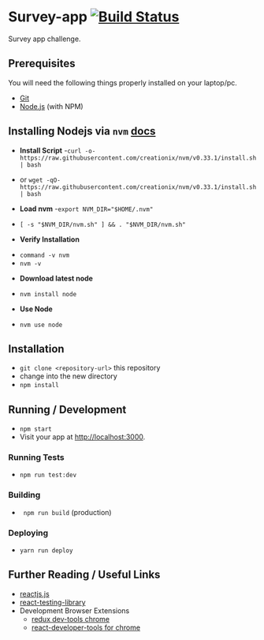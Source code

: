 # Survey-app [![Build Status](https://travis-ci.org/sumn2u/survey-app.svg?branch=master)](https://travis-ci.org/sumn2u/survey-app)


Survey app challenge.

## Prerequisites
You will need the following things properly installed on your laptop/pc.

* [Git](http://git-scm.com/)
* [Node.js](http://nodejs.org/) (with NPM)


## Installing Nodejs via `nvm` [docs](https://github.com/creationix/nvm)
* **Install Script**
-`curl -o- https://raw.githubusercontent.com/creationix/nvm/v0.33.1/install.sh | bash` 
- or `wget -qO- https://raw.githubusercontent.com/creationix/nvm/v0.33.1/install.sh | bash`
* **Load nvm**
-`export NVM_DIR="$HOME/.nvm"`
- `[ -s "$NVM_DIR/nvm.sh" ] && . "$NVM_DIR/nvm.sh"`
* **Verify Installation**
- `command -v nvm`
- `nvm -v`
* **Download latest node**
- `nvm install node`
* **Use Node**
- `nvm use node`

## Installation

* `git clone <repository-url>` this repository
*  change into the new directory
* `npm install`


## Running / Development

* `npm start`
* Visit your app at [http://localhost:3000](http://localhost:3000).


### Running Tests

* `npm run test:dev`

### Building

* ` npm run build` (production)

### Deploying

* `yarn run deploy` 


## Further Reading / Useful Links

* [reactjs.js](https://reactjs.org/docs/hello-world.html)
* [react-testing-library](https://github.com/kentcdodds/react-testing-library)
* Development Browser Extensions
  * [redux dev-tools chrome](https://chrome.google.com/webstore/detail/redux-devtools/lmhkpmbekcpmknklioeibfkpmmfibljd)
  * [react-developer-tools for chrome](https://chrome.google.com/webstore/detail/react-developer-tools/fmkadmapgofadopljbjfkapdkoienihi)

